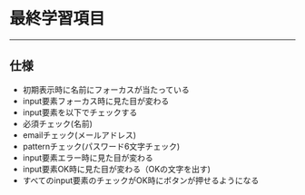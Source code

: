 # 最終学習項目
***
## 仕様
* 初期表示時に名前にフォーカスが当たっている
* input要素フォーカス時に見た目が変わる
* input要素を以下でチェックする
 * 必須チェック(名前)
 * emailチェック(メールアドレス)
 * patternチェック(パスワード6文字チェック)
* input要素エラー時に見た目が変わる
* input要素OK時に見た目が変わる（OKの文字を出す)
* すべてのinput要素のチェックがOK時にボタンが押せるようになる